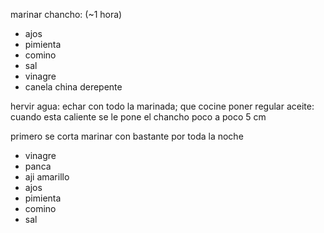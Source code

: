 marinar chancho: (~1 hora)
* ajos
* pimienta
* comino
* sal
* vinagre
* canela china derepente

hervir agua: echar con todo la marinada; que cocine
poner regular aceite: cuando esta caliente se le pone el chancho poco a poco
5 cm

primero se corta
marinar con bastante por toda la noche
* vinagre
* panca
* aji amarillo
* ajos
* pimienta
* comino
* sal
